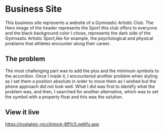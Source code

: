 # Business Site

This business site represents a website of a Gymnastic Artistic Club. The Hero image of the header represents the Sport this club offers to everyone and the black background color I chose, represents the dark side of the Gymnastic Artistic Sport,like for example, the psychological and physical problems that athletes encounter along their career.

## The problem

The most challenging part was to add the plus and the minimum symbols to the accordion. Once I made it, I encountered another problem when styling as I set them a position absolute in order to move them as I wished but the phone approach did not look well. 
What I did was first to identify what the problem was, and then, I searched for another alternative, which was to set the symbol with a property float and this was the solution.

## View it live
https://nostalgic-mcclintock-8ff1c5.netlify.app

